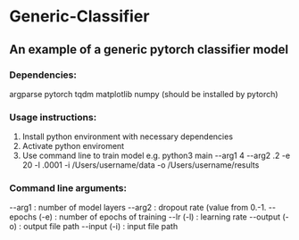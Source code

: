 # Generic-Classifier
## An example of a generic pytorch classifier model

### Dependencies:
argparse
pytorch
tqdm
matplotlib
numpy (should be installed by pytorch)

### Usage instructions:
1. Install python environment with necessary dependencies
2. Activate python enviroment
3. Use command line to train model e.g.
python3 main --arg1 4 --arg2 .2 -e 20 -l .0001 -i /Users/username/data -o /Users/username/results

### Command line arguments:
--arg1 : number of model layers
--arg2 : dropout rate (value from 0.-1.
--epochs (-e) : number of epochs of training
--lr (-l) : learning rate
--output (-o) : output file path
--input (-i) : input file path
